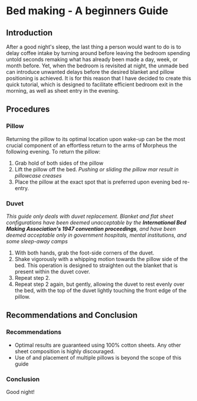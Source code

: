 # Bed making - A beginners Guide
## Introduction
After a good night's sleep, the last thing a person would want to do is to delay coffee intake by turning around before leaving the bedroom spending untold seconds remaking what has already been made a day, week, or month before. Yet, when the bedroom is revisited at night, the unmade bed can introduce unwanted delays before the desired blanket and pillow positioning is achieved. It is for this reason that I have decided to create this quick tutorial, which is designed to facilitate efficient bedroom exit in the morning, as well as sheet entry in the evening.
## Procedures
### Pillow
Returning the pillow to its optimal location upon wake-up can be the most crucial component of an effortless return to the arms of Morpheus the following evening. To return the pillow:
1. Grab hold of both sides of the pillow
2. Lift the pillow off the bed.
	*Pushing or sliding the pillow mar result in pillowcase creases*
3. Place the pillow at the exact spot that is preferred upon evening bed re-entry.
### Duvet
*This guide only deals with duvet replacement. Blanket and flat sheet configurations have been deemed unacceptable by the **International Bed Making Association's 1947 convention proceedings**, and have been deemed acceptable only in government hospitals, mental institutions, and some sleep-away camps*
1. With both hands, grab the foot-side corners of the duvet.
2. Shake vigorously with a whipping motion towards the pillow side of the bed. This operation is designed to straighten out the blanket that is present within the duvet cover.
3. Repeat step 2.
4. Repeat step 2 again, but gently, allowing the duvet to rest evenly over the bed, with the top of the duvet lightly touching the front edge of the pillow.
## Recommendations and Conclusion
### Recommendations
* Optimal results are guaranteed using 100% cotton sheets. Any other sheet composition is highly discouraged.
* Use of and placement of multiple pillows is beyond the scope of this guide
### Conclusion
Good night!
